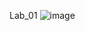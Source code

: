 Lab_01
![image](https://user-images.githubusercontent.com/52428261/163468962-1e8e3969-d7da-411b-bcf9-8a1ae8429082.png)
